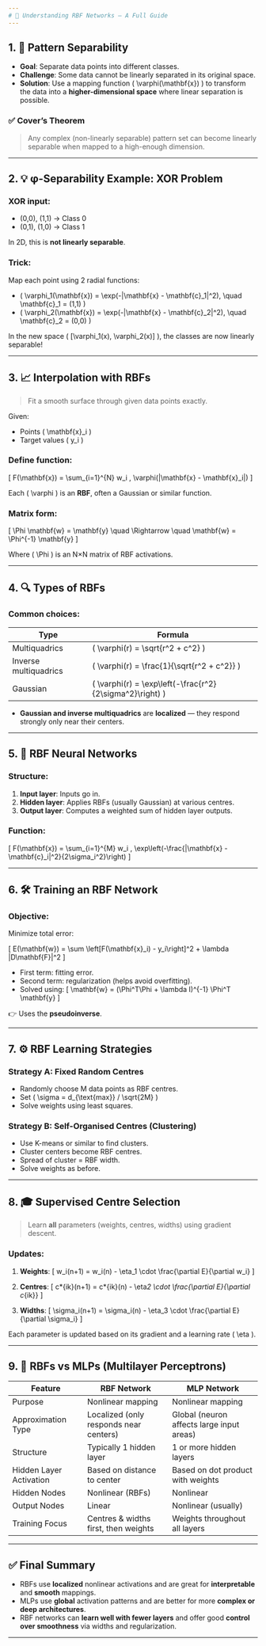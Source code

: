 ```yaml
---
# 🧠 Understanding RBF Networks – A Full Guide
---
```


## 1. 🎯 **Pattern Separability**

- **Goal**: Separate data points into different classes.
- **Challenge**: Some data cannot be linearly separated in its original space.
- **Solution**: Use a mapping function \( \varphi(\mathbf{x}) \) to transform the data into a **higher-dimensional space** where linear separation is possible.

### ✅ Cover’s Theorem

> Any complex (non-linearly separable) pattern set can become linearly separable when mapped to a high-enough dimension.

---

## 2. 💡 **φ-Separability Example: XOR Problem**

### XOR input:

- (0,0), (1,1) → Class 0
- (0,1), (1,0) → Class 1

In 2D, this is **not linearly separable**.

### Trick:

Map each point using 2 radial functions:

- \( \varphi_1(\mathbf{x}) = \exp(-\|\mathbf{x} - \mathbf{c}\_1\|^2), \quad \mathbf{c}\_1 = (1,1) \)
- \( \varphi_2(\mathbf{x}) = \exp(-\|\mathbf{x} - \mathbf{c}\_2\|^2), \quad \mathbf{c}\_2 = (0,0) \)

In the new space \( [\varphi_1(x), \varphi_2(x)] \), the classes are now linearly separable!

---

## 3. 📈 **Interpolation with RBFs**

> Fit a smooth surface through given data points exactly.

Given:

- Points \( \mathbf{x}\_i \)
- Target values \( y_i \)

### Define function:

\[
F(\mathbf{x}) = \sum\_{i=1}^{N} w_i \, \varphi(\|\mathbf{x} - \mathbf{x}\_i\|)
\]

Each \( \varphi \) is an **RBF**, often a Gaussian or similar function.

### Matrix form:

\[
\Phi \mathbf{w} = \mathbf{y} \quad \Rightarrow \quad \mathbf{w} = \Phi^{-1} \mathbf{y}
\]

Where \( \Phi \) is an N×N matrix of RBF activations.

---

## 4. 🔍 **Types of RBFs**

### Common choices:

| Type                  | Formula                                                    |
| --------------------- | ---------------------------------------------------------- |
| Multiquadrics         | \( \varphi(r) = \sqrt{r^2 + c^2} \)                        |
| Inverse multiquadrics | \( \varphi(r) = \frac{1}{\sqrt{r^2 + c^2}} \)              |
| Gaussian              | \( \varphi(r) = \exp\left(-\frac{r^2}{2\sigma^2}\right) \) |

- **Gaussian and inverse multiquadrics** are **localized** — they respond strongly only near their centers.

---

## 5. 🧮 **RBF Neural Networks**

### Structure:

1. **Input layer**: Inputs go in.
2. **Hidden layer**: Applies RBFs (usually Gaussian) at various centres.
3. **Output layer**: Computes a weighted sum of hidden layer outputs.

### Function:

\[
F(\mathbf{x}) = \sum\_{i=1}^{M} w_i \, \exp\left(-\frac{\|\mathbf{x} - \mathbf{c}\_i\|^2}{2\sigma_i^2}\right)
\]

---

## 6. 🛠️ **Training an RBF Network**

### Objective:

Minimize total error:

\[
E(\mathbf{w}) = \sum \left[F(\mathbf{x}_i) - y_i\right]^2 + \lambda \|D\mathbf{F}\|^2
\]

- First term: fitting error.
- Second term: regularization (helps avoid overfitting).
- Solved using:
  \[
  \mathbf{w} = (\Phi^T\Phi + \lambda I)^{-1} \Phi^T \mathbf{y}
  \]

👉 Uses the **pseudoinverse**.

---

## 7. ⚙️ **RBF Learning Strategies**

### Strategy A: **Fixed Random Centres**

- Randomly choose M data points as RBF centres.
- Set \( \sigma = d\_{\text{max}} / \sqrt{2M} \)
- Solve weights using least squares.

### Strategy B: **Self-Organised Centres (Clustering)**

- Use K-means or similar to find clusters.
- Cluster centers become RBF centres.
- Spread of cluster = RBF width.
- Solve weights as before.

---

## 8. 🎓 **Supervised Centre Selection**

> Learn **all** parameters (weights, centres, widths) using gradient descent.

### Updates:

1. **Weights**:
   \[
   w_i(n+1) = w_i(n) - \eta_1 \cdot \frac{\partial E}{\partial w_i}
   \]

2. **Centres**:
   \[
   c*{ik}(n+1) = c*{ik}(n) - \eta*2 \cdot \frac{\partial E}{\partial c*{ik}}
   \]

3. **Widths**:
   \[
   \sigma_i(n+1) = \sigma_i(n) - \eta_3 \cdot \frac{\partial E}{\partial \sigma_i}
   \]

Each parameter is updated based on its gradient and a learning rate \( \eta \).

---

## 9. 🔁 **RBFs vs MLPs (Multilayer Perceptrons)**

| Feature                 | RBF Network                            | MLP Network                               |
| ----------------------- | -------------------------------------- | ----------------------------------------- |
| Purpose                 | Nonlinear mapping                      | Nonlinear mapping                         |
| Approximation Type      | Localized (only responds near centers) | Global (neuron affects large input areas) |
| Structure               | Typically 1 hidden layer               | 1 or more hidden layers                   |
| Hidden Layer Activation | Based on distance to center            | Based on dot product with weights         |
| Hidden Nodes            | Nonlinear (RBFs)                       | Nonlinear                                 |
| Output Nodes            | Linear                                 | Nonlinear (usually)                       |
| Training Focus          | Centres & widths first, then weights   | Weights throughout all layers             |

---

## ✅ Final Summary

- RBFs use **localized** nonlinear activations and are great for **interpretable** and **smooth** mappings.
- MLPs use **global** activation patterns and are better for more **complex or deep architectures**.
- RBF networks can **learn well with fewer layers** and offer good **control over smoothness** via widths and regularization.

---
